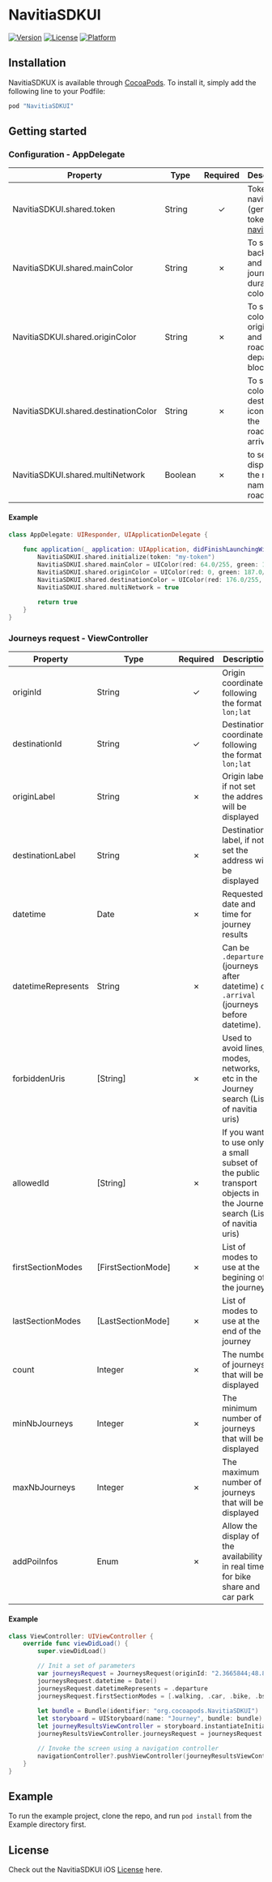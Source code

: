 # NavitiaSDKUI

[![Version](https://img.shields.io/cocoapods/v/NavitiaSDKUI.svg?style=flat)](http://cocoapods.org/pods/NavitiaSDKUX)
[![License](https://img.shields.io/cocoapods/l/NavitiaSDKUI.svg?style=flat)](http://cocoapods.org/pods/NavitiaSDKUX)
[![Platform](https://img.shields.io/cocoapods/p/NavitiaSDKUI.svg?style=flat)](http://cocoapods.org/pods/NavitiaSDKUX)


## Installation

NavitiaSDKUX is available through [CocoaPods](http://cocoapods.org). To install
it, simply add the following line to your Podfile:

```ruby
pod "NavitiaSDKUI"
```

## Getting started

### Configuration - AppDelegate

| Property | Type | Required | Description | Example |
| --- | --- |:---:| --- | --- |
| NavitiaSDKUI.shared.token | String | ✓ | Token navitia (generate a token on [navitia.io](https://www.navitia.io/))| 0de19ce5-e0eb-4524-a074-bda3c6894c19 |
| NavitiaSDKUI.shared.mainColor | String | ✗ | To set the background and the journey's duration colors  | by default :<br/>UIColor(red: 64/255, green: 149/255, blue: 142/255, alpha: 1) |
| NavitiaSDKUI.shared.originColor | String | ✗ | To set the color of the origin icon and the roadmap departure bloc | by default :<br/>UIColor(red: 0, green: 187/255, blue: 117/255, alpha: 1) |
| NavitiaSDKUI.shared.destinationColor | String | ✗ | To set the color of the destination icon and the roadmap arrival bloc  | by default :<br/>UIColor(red: 176/255, green: 3/255, blue: 83/255, alpha: 1) |
| NavitiaSDKUI.shared.multiNetwork | Boolean | ✗ | to set the display of the network name in the roadmap  | by default :<br/>false |

#### Example

```swift
class AppDelegate: UIResponder, UIApplicationDelegate {
    
    func application(_ application: UIApplication, didFinishLaunchingWithOptions launchOptions: [UIApplicationLaunchOptionsKey: Any]?) -> Bool {
        NavitiaSDKUI.shared.initialize(token: "my-token")
        NavitiaSDKUI.shared.mainColor = UIColor(red: 64.0/255, green: 149.0/255, blue: 142.0/255, alpha: 1)
        NavitiaSDKUI.shared.originColor = UIColor(red: 0, green: 187.0/255, blue: 117.0/255, alpha: 1)
        NavitiaSDKUI.shared.destinationColor = UIColor(red: 176.0/255, green: 3.0/255, blue: 83.0/255, alpha: 1)
        NavitiaSDKUI.shared.multiNetwork = true
        
        return true
    }    
}
```
### Journeys request - ViewController
| Property | Type | Required | Description | Example |
| --- | --- |:---:| --- | --- |
| originId | String | ✓ | Origin coordinates, following the format `lon;lat` | "2.3665844;48.8465337" |
| destinationId | String | ✓ | Destination coordinates, following the format `lon;lat` | "2.2979169;48.8848719" |
| originLabel | String | ✗ | Origin label, if not set the address will be displayed | "Home" |
| destinationLabel | String | ✗ | Destination label, if not set the address will be displayed | "Work" |
| datetime | Date | ✗ | Requested date and time for journey results | Date() |
| datetimeRepresents | String | ✗ | Can be `.departure` (journeys after datetime) or `.arrival` (journeys before datetime). | .departure |
| forbiddenUris | [String] | ✗ | Used to avoid lines, modes, networks, etc in the Journey search (List of navitia uris) | ['commercial_mode:Bus', 'line:1'] |
| allowedId | [String] | ✗ | If you want to use only a small subset of the public transport objects in the Journey search (List of navitia uris) | ['commercial_mode:Bus', 'line:1'] |
| firstSectionModes | [FirstSectionMode] | ✗ | List of modes to use at the begining of the journey | [.walking, .car, .bike, .bss, .ridesharing] |
| lastSectionModes | [LastSectionMode] | ✗ | List of modes to use at the end of the journey | [.walking, .car, .bike, .bss, .ridesharing] |
| count | Integer | ✗ | The number of journeys that will be displayed | 3 |
| minNbJourneys | Integer | ✗ | The minimum number of journeys that will be displayed | 3 |
| maxNbJourneys | Integer | ✗ | The maximum number of journeys that will be displayed | 10 |
| addPoiInfos | Enum | ✗ | Allow the display of the availability in real time for bike share and car park | [.bss\_stands, .car\_park] |


#### Example

```swift
class ViewController: UIViewController {
    override func viewDidLoad() {
        super.viewDidLoad()

        // Init a set of parameters
        var journeysRequest = JourneysRequest(originId: "2.3665844;48.8465337", destinationId: "2.2979169;48.8848719")
        journeysRequest.datetime = Date()
        journeysRequest.datetimeRepresents = .departure
        journeysRequest.firstSectionModes = [.walking, .car, .bike, .bss, .ridesharing]
        
        let bundle = Bundle(identifier: "org.cocoapods.NavitiaSDKUI")
        let storyboard = UIStoryboard(name: "Journey", bundle: bundle)
        let journeyResultsViewController = storyboard.instantiateInitialViewController() as! ListJourneysViewController
        journeyResultsViewController.journeysRequest = journeysRequest

        // Invoke the screen using a navigation controller
        navigationController?.pushViewController(journeyResultsViewController, animated: true)
    }
}
```

## Example

To run the example project, clone the repo, and run `pod install` from the Example directory first.

## License #

Check out the NavitiaSDKUI iOS [License](https://github.com/CanalTP/NavitiaSDKUX_ios/blob/master/LICENSE) here.